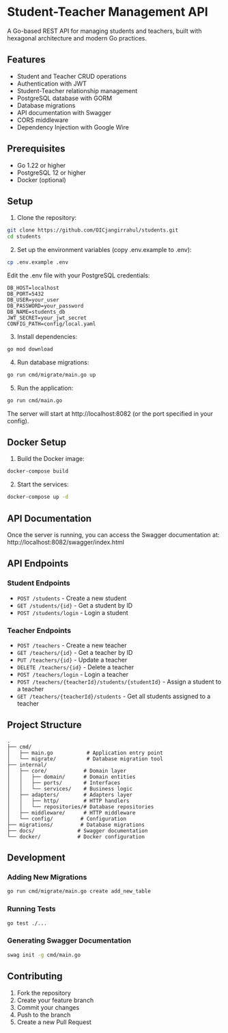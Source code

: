 # Student-Teacher Management API

A Go-based REST API for managing students and teachers, built with hexagonal architecture and modern Go practices.

## Features

- Student and Teacher CRUD operations
- Authentication with JWT
- Student-Teacher relationship management
- PostgreSQL database with GORM
- Database migrations
- API documentation with Swagger
- CORS middleware
- Dependency Injection with Google Wire

## Prerequisites

- Go 1.22 or higher
- PostgreSQL 12 or higher
- Docker (optional)

## Setup

1. Clone the repository:
```bash
git clone https://github.com/OICjangirrahul/students.git
cd students
```

2. Set up the environment variables (copy .env.example to .env):
```bash
cp .env.example .env
```

Edit the .env file with your PostgreSQL credentials:
```env
DB_HOST=localhost
DB_PORT=5432
DB_USER=your_user
DB_PASSWORD=your_password
DB_NAME=students_db
JWT_SECRET=your_jwt_secret
CONFIG_PATH=config/local.yaml
```

3. Install dependencies:
```bash
go mod download
```

4. Run database migrations:
```bash
go run cmd/migrate/main.go up
```

5. Run the application:
```bash
go run cmd/main.go
```

The server will start at http://localhost:8082 (or the port specified in your config).

## Docker Setup

1. Build the Docker image:
```bash
docker-compose build
```

2. Start the services:
```bash
docker-compose up -d
```

## API Documentation

Once the server is running, you can access the Swagger documentation at:
http://localhost:8082/swagger/index.html

## API Endpoints

### Student Endpoints
- `POST /students` - Create a new student
- `GET /students/{id}` - Get a student by ID
- `POST /students/login` - Login a student

### Teacher Endpoints
- `POST /teachers` - Create a new teacher
- `GET /teachers/{id}` - Get a teacher by ID
- `PUT /teachers/{id}` - Update a teacher
- `DELETE /teachers/{id}` - Delete a teacher
- `POST /teachers/login` - Login a teacher
- `POST /teachers/{teacherId}/students/{studentId}` - Assign a student to a teacher
- `GET /teachers/{teacherId}/students` - Get all students assigned to a teacher

## Project Structure

```
.
├── cmd/
│   ├── main.go           # Application entry point
│   └── migrate/          # Database migration tool
├── internal/
│   ├── core/            # Domain layer
│   │   ├── domain/      # Domain entities
│   │   ├── ports/       # Interfaces
│   │   └── services/    # Business logic
│   ├── adapters/        # Adapters layer
│   │   ├── http/        # HTTP handlers
│   │   └── repositories/# Database repositories
│   ├── middleware/      # HTTP middleware
│   └── config/         # Configuration
├── migrations/         # Database migrations
├── docs/              # Swagger documentation
└── docker/            # Docker configuration
```

## Development

### Adding New Migrations

```bash
go run cmd/migrate/main.go create add_new_table
```

### Running Tests

```bash
go test ./...
```

### Generating Swagger Documentation

```bash
swag init -g cmd/main.go
```

## Contributing

1. Fork the repository
2. Create your feature branch
3. Commit your changes
4. Push to the branch
5. Create a new Pull Request 